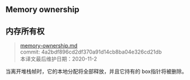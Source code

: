 ## Memory ownership
## 内存所有权

>[memory-ownership.md](https://github.com/rust-lang/reference/blob/master/src/memory-ownership.md)\
>commit: 4a2bdf896cd2df370a91d14cb8ba04e326cd21db \
>本译文最后维护日期：2020-11-2

当离开堆栈帧时，它的本地分配将全部释放，并且它持有的 box指针将被删除。

<!-- 2020-11-3 -->
<!-- checked -->
